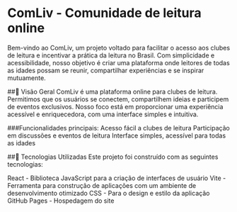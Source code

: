 # ComLiv - Comunidade de leitura online

Bem-vindo ao ComLiv, um projeto voltado para facilitar o acesso aos clubes de leitura e incentivar a prática da leitura no Brasil. Com simplicidade e acessibilidade, nosso objetivo é criar uma plataforma onde leitores de todas as idades possam se reunir, compartilhar experiências e se inspirar mutuamente.

##🔖 Visão Geral
ComLiv é uma plataforma online para clubes de leitura. Permitimos que os usuários se conectem, compartilhem ideias e participem de eventos exclusivos. Nosso foco está em proporcionar uma experiência acessível e enriquecedora, com uma interface simples e intuitiva.

###Funcionalidades principais:
Acesso fácil a clubes de leitura
Participação em discussões e eventos de leitura
Interface simples, acessível para todas as idades

##🚀 Tecnologias Utilizadas
Este projeto foi construído com as seguintes tecnologias:

React - Biblioteca JavaScript para a criação de interfaces de usuário
Vite - Ferramenta para construção de aplicações com um ambiente de desenvolvimento otimizado
CSS - Para o design e estilo da aplicação
GitHub Pages - Hospedagem do site
